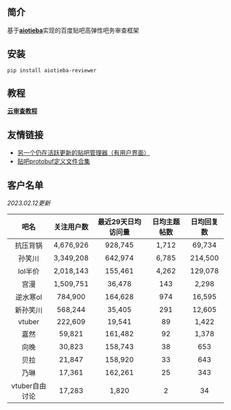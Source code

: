 ## 简介

基于[**aiotieba**](https://github.com/Starry-OvO/aiotieba)实现的百度贴吧高弹性吧务审查框架

## 安装

```shell
pip install aiotieba-reviewer
```

## 教程

[**云审查教程**](tutorial/reviewer.md)

## 友情链接

+ [另一个仍在活跃更新的贴吧管理器（有用户界面）](https://github.com/dog194/TiebaManager)
+ [贴吧protobuf定义文件合集](https://github.com/n0099/tbclient.protobuf)

## 客户名单

*2023.02.12更新*

|      吧名      | 关注用户数 | 最近29天日均访问量 | 日均主题帖数 | 日均回复数 |
| :------------: | :--------: | :----------------: | :----------: | :--------: |
|    抗压背锅    | 4,676,926  |      928,745       |    1,712     |   69,734   |
|     孙笑川     | 3,349,208  |      642,974       |    6,785     |  214,500   |
|    lol半价     | 2,018,143  |      155,461       |    4,262     |  129,078   |
|      宫漫      | 1,509,751  |       36,478       |     143      |   2,298    |
|    逆水寒ol    |  784,900   |      164,628       |     974      |   16,595   |
|    新孙笑川    |  568,244   |       35,405       |     291      |   12,605   |
|     vtuber     |  222,609   |       19,541       |      89      |   1,422    |
|      嘉然      |   59,821   |      161,482       |      92      |   1,378    |
|      向晚      |   30,823   |      158,743       |      38      |    653     |
|      贝拉      |   21,847   |      158,920       |      33      |    643     |
|      乃琳      |   17,361   |      162,261       |      25      |    343     |
| vtuber自由讨论 |   17,283   |       1,820        |      2       |     34     |
